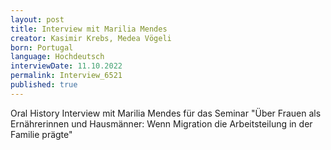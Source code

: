 ```yaml
---
layout: post
title: Interview mit Marilia Mendes
creator: Kasimir Krebs, Medea Vögeli
born: Portugal
language: Hochdeutsch
interviewDate: 11.10.2022
permalink: Interview_6521
published: true
---
```

Oral History Interview mit Marilia Mendes für das Seminar "Über Frauen als Ernährerinnen und Hausmänner: Wenn Migration die Arbeitsteilung in der Familie prägte"